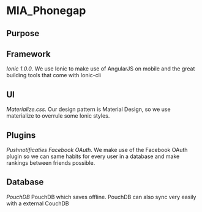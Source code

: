 # MIA_Phonegap

## Purpose

## Framework
*Ionic 1.0.0*. We use Ionic to make use of AngularJS on mobile and the great building tools that come with Ionic-cli

## UI
*Materialize.css*. Our design pattern is Material Design, so we use materialize to overrule some Ionic styles.

## Plugins
*Pushnotificaties*
*Facebook OAuth*. We make use of the Facebook OAuth plugin so we can same habits for every user in a database and make rankings between friends possible.


## Database
*PouchDB* PouchDB which saves offline. PouchDB can also sync very easily with a external CouchDB

